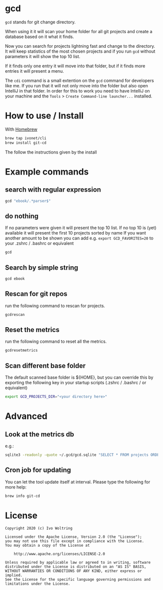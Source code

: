 # gcd

`gcd` stands for git change directory.

When using it it will scan your home folder for all git projects and create a database based on it what it finds.

Now you can search for projects lightning fast and change to the directory.
It will keep statistics of the most chosen projects and if you run `gcd` without parameters it will show the top 10 list.

If it finds only one entry it will move into that folder, but if it finds more entries it will present a menu.

The `cdi` command is a small extention on the `gcd` command for developers like me. If you run that it will not only
move into the folder but also open IntelliJ in that folder. In order for this to work you need to have IntelliJ on your
machine and the `Tools` > `Create Command-line launcher...` installed.

# How to use / Install

With [Homebrew](https://brew.sh)

```bash
brew tap ivonet/cli
brew install git-cd
```

The follow the instructions given by the install


# Example commands

## search with regular expression

```bash
gcd "ebook/.*parser$" 
```

## do nothing

If no parameters were given it will present the top 10 list. 
If no top 10 is (yet) available it will present the first 10 projects sorted by name
If you want another amount to be shown you can add e.g. `export GCD_FAVORITES=20` to your 
.zshrc / .bashrc or equivalent

```bash
gcd
```

## Search by simple string

```bash
gcd ebook
```

## Rescan for git repos

run the following command to rescan for projects.

```bash
gcdrescan
```

## Reset the metrics

run the following command to reset all the metrics.

```bash
gcdresetmetrics
```

## Scan different base folder

The default scanned base folder is ${HOME}, but you can override this
by exporting the following key in your startup scripts (.zshrc / .bashrc / or equivalent)

```bash
export GCD_PROJECTS_DIR="<your directory here>"
```

# Advanced

## Look at the metrics db

e.g.:

```bash
sqlite3 -readonly -quote ~/.gcd/gcd.sqlite "SELECT * FROM projects ORDER BY called DESC, project LIMIT 20"
```

## Cron job for updating

You can let the tool update itself at interval.
Please type the following for more help:

```bash
brew info git-cd
```

# License

    Copyright 2020 (c) Ivo Woltring

    Licensed under the Apache License, Version 2.0 (the "License");
    you may not use this file except in compliance with the License.
    You may obtain a copy of the License at

        http://www.apache.org/licenses/LICENSE-2.0

    Unless required by applicable law or agreed to in writing, software
    distributed under the License is distributed on an "AS IS" BASIS,
    WITHOUT WARRANTIES OR CONDITIONS OF ANY KIND, either express or implied.
    See the License for the specific language governing permissions and
    limitations under the License.
